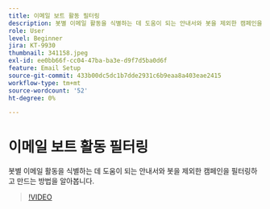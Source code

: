 ```yaml
---
title: 이메일 보트 활동 필터링
description: 봇별 이메일 활동을 식별하는 데 도움이 되는 안내서와 봇을 제외한 캠페인을 필터링하고 만드는 방법을 알아봅니다.
role: User
level: Beginner
jira: KT-9930
thumbnail: 341158.jpeg
exl-id: ee0bb66f-cc04-47ba-ba3e-d9f7d5ba0d6f
feature: Email Setup
source-git-commit: 433b00dc5dc1b7dde2931c6b9eaa8a403eae2415
workflow-type: tm+mt
source-wordcount: '52'
ht-degree: 0%

---
```


# 이메일 보트 활동 필터링

봇별 이메일 활동을 식별하는 데 도움이 되는 안내서와 봇을 제외한 캠페인을 필터링하고 만드는 방법을 알아봅니다.

>[!VIDEO](https://video.tv.adobe.com/v/341158/?quality=12&learn=on)
